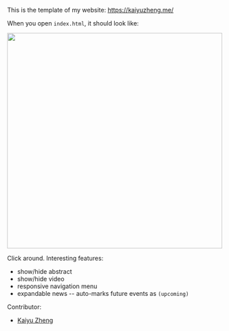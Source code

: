 This is the template of my website: https://kaiyuzheng.me/


When you open `index.html`, it should look like:

<img src='https://i.imgur.com/XEM4fEh.png' width="500px"/>

Click around. Interesting features:

- show/hide abstract
- show/hide video
- responsive navigation menu
- expandable news -- auto-marks future events as `(upcoming)`


Contributor:
* [Kaiyu Zheng](https://github.com/zkytony)
